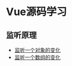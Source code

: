 # Vue源码学习

## 监听原理

- [监听一个对象的变化](observe/observer.js)
- [监听一个数组的变化](observe/array-augmentations.js)